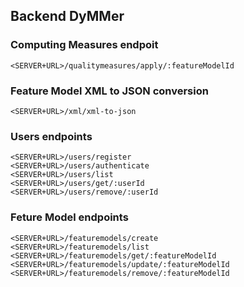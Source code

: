## Backend DyMMer

### Computing Measures endpoit
```
<SERVER+URL>/qualitymeasures/apply/:featureModelId
```

### Feature Model XML to JSON conversion
```
<SERVER+URL>/xml/xml-to-json
```

### Users endpoints
```
<SERVER+URL>/users/register
<SERVER+URL>/users/authenticate
<SERVER+URL>/users/list
<SERVER+URL>/users/get/:userId
<SERVER+URL>/users/remove/:userId
```

### Feture Model endpoints
```
<SERVER+URL>/featuremodels/create
<SERVER+URL>/featuremodels/list
<SERVER+URL>/featuremodels/get/:featureModelId
<SERVER+URL>/featuremodels/update/:featureModelId
<SERVER+URL>/featuremodels/remove/:featureModelId
```
